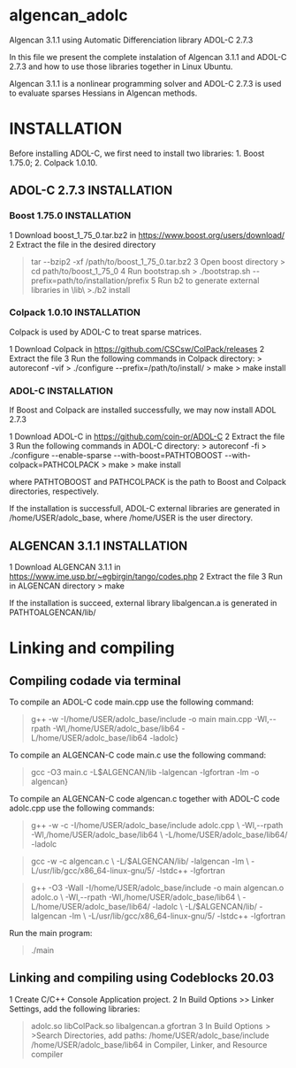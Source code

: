 # algencan_adolc
Algencan 3.1.1 using Automatic Differenciation library ADOL-C 2.7.3

In this file we present the complete instalation of Algencan 3.1.1 and ADOL-C 2.7.3 and how to use those libraries together in Linux Ubuntu.

Algencan 3.1.1 is a nonlinear programming solver and ADOL-C 2.7.3 is used to evaluate sparses Hessians in Algencan methods.

# INSTALLATION

Before installing ADOL-C, we first need to install two libraries: 1. Boost 1.75.0; 2. Colpack 1.0.10.

## ADOL-C 2.7.3 INSTALLATION

### Boost 1.75.0 INSTALLATION

1 Download boost_1_75_0.tar.bz2 in https://www.boost.org/users/download/
2 Extract the file in the desired directory
> tar --bzip2 -xf /path/to/boost_1_75_0.tar.bz2
3 Open boost directory > cd path/to/boost_1_75_0
4 Run bootstrap.sh > ./bootstrap.sh --prefix=path/to/installation/prefix
5 Run b2 to generate external libraries in \lib\ >./b2 install

### Colpack 1.0.10 INSTALLATION

Colpack is used by ADOL-C to treat sparse matrices.

1 Download Colpack in https://github.com/CSCsw/ColPack/releases
2 Extract the file
3 Run the following commands in Colpack directory:
    > autoreconf -vif
    > ./configure --prefix=/path/to/install/
    > make
    > make install

### ADOL-C INSTALLATION

If Boost and Colpack are installed successfully, we may now install ADOL 2.7.3

1 Download ADOL-C in https://github.com/coin-or/ADOL-C
2 Extract the file
3 Run the following commands in ADOL-C directory:
    > autoreconf -fi
    > ./configure --enable-sparse --with-boost=PATHTOBOOST --with-colpack=PATHCOLPACK
    > make
    > make install

where PATHTOBOOST and PATHCOLPACK is the path to Boost and Colpack directories, respectively.


If the installation is successfull, ADOL-C external libraries are generated in /home/USER/adolc_base, where /home/USER is the user directory.

## ALGENCAN 3.1.1 INSTALLATION

1 Download ALGENCAN 3.1.1 in https://www.ime.usp.br/~egbirgin/tango/codes.php
2 Extract the file 
3 Run in ALGENCAN directory > make

If the installation is succeed, external library libalgencan.a is generated in PATHTOALGENCAN/lib/

# Linking and compiling

## Compiling codade via terminal

To compile an ADOL-C code main.cpp use the following command:

> g++ -w -I/home/USER/adolc_base/include -o main main.cpp -Wl,--rpath -Wl,/home/USER/adolc_base/lib64 -L/home/USER/adolc_base/lib64 -ladolc}

To compile an ALGENCAN-C code main.c use the following command:

> gcc -O3 main.c -L\$ALGENCAN/lib -lalgencan -lgfortran -lm -o algencan}

To compile an ALGENCAN-C code algencan.c together with ADOL-C code adolc.cpp use the following commands:

> g++ -w -c -I/home/USER/adolc_base/include adolc.cpp \ -Wl,--rpath -Wl,/home/USER/adolc_base/lib64 \ -L/home/USER/adolc_base/lib64/ -ladolc

> gcc -w -c algencan.c \ -L/$ALGENCAN/lib/ -lalgencan -lm \ -L/usr/lib/gcc/x86_64-linux-gnu/5/ -lstdc++ -lgfortran

> g++ -O3 -Wall -I/home/USER/adolc_base/include -o main algencan.o adolc.o \ -Wl,--rpath -Wl,/home/USER/adolc_base/lib64 \ -L/home/USER/adolc_base/lib64/ -ladolc \ -L/$ALGENCAN/lib/ -lalgencan -lm \ -L/usr/lib/gcc/x86_64-linux-gnu/5/ -lstdc++ -lgfortran

Run the main program:

> ./main

## Linking and compiling using Codeblocks 20.03

1 Create C/C++ Console Application project.
2 In Build Options >> Linker Settings, add the following libraries:

> adolc.so
> libColPack.so
> libalgencan.a
> gfortran
3 In Build Options$>>$Search Directories, add paths:
> /home/USER/adolc\_base/include
> /home/USER/adolc\_base/lib64
in Compiler, Linker, and Resource compiler
